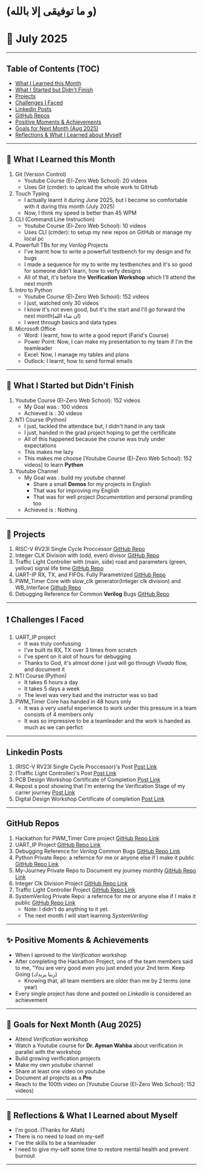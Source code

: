 # (و ما توفيقى إلا بالله)
# 📅 July 2025   

---   

## Table of Contents (TOC)   

- [What I Learned this Month](#-what-i-learned-this-month)
- [What I Started but Didn't Finish](#-what-i-started-but-didn't-finished)
- [Projects](##-projects)
- [Challenges I Faced](#-challenges-i-faced)
- [Linkedin Posts](#-linkedin-posts)
- [GitHub Repos](#-github-repos)
- [Positive Moments & Achievements](#-positive-moments--achievements)
- [Goals for Next Month (Aug 2025)](#-goals-for-next-month-aug-2025)
- [Reflections & What I Learned about Myself](#-reflections--what-i-learned-about-myself)


---   

## 📘 What I Learned this Month

1. Git (Version Control)
    - Youtube Course (El-Zero Web School): 20 videos
    - Uses Git (cmder): to upload the whole work to GitHub
2. Touch Typing 
    - I actually learnt it during June 2025, but I become so comfortable with it during this month (July 2025)
    - Now, I think my speed is better than 45 WPM
3. CLI (Command Line Instruction)
    - Youtube Course (El-Zero Web School): 10 videos
    - Uses CLI (cmder): to setup my new repos on GitHub or manage my local pc
4. Powerfull TBs for my *Verilog* Projects
    - I've learnt how to write a powerfull testbench for my design and fix bugs
    - I made a sequence for my to write my testbenches and it's so good for someone didn't learn, how to verfy designs
    - All of that, it's before the **Verification Workshop** which I'll attend the next month
5. Intro to Python 
    - Youtube Course (El-Zero Web School): 152 videos 
    - I just, watched only 30 videos
    - I know it's not even good, but it's the start and I'll go forward the next month(ان شاء الله)
    - I went through basics and data types
6. Microsoft Office
    - Word: I learnt, how to write a good report (Farid's Course)
    - Power Point: Now, I can make my presentation to my team if I'm the teamleader
    - Excel: Now, I manage my tables and plans
    - Outlock: I learnt, how to send formal emails

---   

## 🚧 What I Started but Didn't Finish    

1. Youtube Course (El-Zero Web School): 152 videos
    - My Goal was : 100 videos
    - Achieved is : 30 videos
2. NTI Course (Python)
    - I just, tackled the attendace but, I didn't hand in any task
    - I just, handed in the grad project hoping to get the certificate
    - All of this happened because the course was truly under expectations
    - This makes me lazy 
    - This makes me choose [Youtube Course (El-Zero Web School): 152 videos] to learn **Python**
3. Youtube Channel
    - My Goal was : build my youtube channel
        - Share a small **Demos** for my projects in English
        - That was for improving my English
        - That was for well project *Documentation* and personal pranding too
    - Achieved is : Nothing 

---    

## 🧠 Projects      

1. RISC-V RV23I Single Cycle Proccessor [GitHub Repo](github.com/kareem05-ash/RISC_32I)
2. Integer CLK Division with (odd, even) divisor [GitHub Repo](github.com/kareem05-ash/Integer_Clk_Division)
3. Traffic Light Controller with (main, side) road and parameters (green, yellow) signal life time [GitHub Repo](github.com/kareem05-ash/Traffic_Light_Controller)
4. UART-IP RX, TX, and FIFOs. Fully Parametrized [GitHub Repo](github.com/kareem05-ash/UART_IP)
5. PWM_Timer Core with slow_clk generator(Integer clk division) and WB_Interface [Github Repo](github.com/kareem05-ash/Hackathon)
6. Debugging Reference for Common **Verilog** Bugs [GitHub Repo](github.com/kareem05-ash/Debugging_Reference-Veriog-)

---   

## ❗ Challenges I Faced    

1. UART_IP project
    - It was truly confussing
    - I've built its RX, TX over 3 times from scratch
    - I've spent on it alot of hours for debugging 
    - Thanks to God, it's almost done I just will go through *Vivado* flow, and document it
2. NTI Course (Python)
    - It takes 6 hours a day
    - It takes 5 days a week
    - The level was very bad and the instructor was so bad
3. PWM_Timer Core has handed in 48 hours only
    - It was a very useful experience to work under this pressure in a team consists of 4 members only 
    - It was so impressive to be a teamleader and the work is handed as much as we can perfict

---   

## Linkedin Posts   

1. (RISC-V RV23I Single Cycle Proccessor)'s Post [Post Link](https://www.linkedin.com/posts/kareem-ashraf-9aba48348_riscv-verilog-fpga-activity-7345646838407979008-PFdS?utm_source=share&utm_medium=member_desktop&rcm=ACoAAFcB95MBFo4CEbzkRJFJvaOXJtkQXmivJgQ)
2. (Traffic Light Controller)'s Post [Post Link](https://www.linkedin.com/posts/kareem-ashraf-9aba48348_verilog-vivado-rtl-activity-7348389890365050880-aW1n?utm_source=share&utm_medium=member_desktop&rcm=ACoAAFcB95MBFo4CEbzkRJFJvaOXJtkQXmivJgQ)
3. PCB Design Workshop Certificate of Completion [Post Link](https://www.linkedin.com/posts/kareem-ashraf-9aba48348_pcbdesign-altiumdesigner-esp07-activity-7349719308496777216-o2lI?utm_source=share&utm_medium=member_desktop&rcm=ACoAAFcB95MBFo4CEbzkRJFJvaOXJtkQXmivJgQ)
4. Repost a post showing that I'm entering the Verification Stage of my carrer journey [Post Link](https://www.linkedin.com/posts/kareem-ashraf-9aba48348_vlsi-semiconductors-asic-activity-7352455944586313728-nsij?utm_source=share&utm_medium=member_desktop&rcm=ACoAAFcB95MBFo4CEbzkRJFJvaOXJtkQXmivJgQ)
5. Digital Design Workshop Certificate of completion [Post Link](https://www.linkedin.com/posts/kareem-ashraf-9aba48348_certificate-activity-7353442143857696768-VhKn?utm_source=share&utm_medium=member_desktop&rcm=ACoAAFcB95MBFo4CEbzkRJFJvaOXJtkQXmivJgQ)

---     

## GitHub Repos     

1. Hackathon for PWM_Timer Core project [GitHub Repo Link](https://github.com/kareem05-ash/Hackathon)
2. UART_IP Project [GitHub Repo Link](https://github.com/kareem05-ash/UART_IP)
3. Debugging Reference for *Verilog* Common Bugs [GitHub Repo Link](https://github.com/kareem05-ash/Debugging_Reference-Verilog-)
4. Python Private Repo: a refernce for me or anyone else if I make it public [GitHub Repo Link](https://github.com/kareem05-ash/python)
5. My-Journey Private Repo to Document my journey monthly [GitHub Repo Link](https://github.com/kareem05-ash/My-Journey)
6. Integer Clk Division Project [GitHub Repo Link](https://github.com/kareem05-ash/Integer_Clk_Division)
7. Traffic Light Controller Project [GitHub Repo Link](https://github.com/kareem05-ash/Traffic_Light_Controller)
8. SystemVerilog Private Repo: a refernce for me or anyone else if I make it public [GitHub Repo Link](https://github.com/kareem05-ash/system-verilog)
    - Note: I didn't do anything to it yet. 
    - The next month I will start learning *SystemVerilog*

---     

## ✨ Positive Moments & Achievements

- When I aproved to the *Verification* workshop
- After completing the Hackathon Project, one of the team members said to me, "You are very good even you just ended your 2nd term. Keep Going (ربنا يزيدك)
    - Knowing that, all team members are older than me by 2 terms (one year)
- Every single project has done and posted on *Linkedin* is considered an achievement

---     

## 🎯 Goals for Next Month (Aug 2025)

- Attend *Verification* workshop
- Watch a Youtube course for **Dr. Ayman Wahba** about verification in parallel with the workshop
- Build growing verification projects 
- Make my own *youtube* channel
- Share at least one video on youtube
- Document all projects as a **Pro**
- Reach to the 100th video on (Youtube Course (El-Zero Web School): 152 videos)

---         

## 🧠 Reflections & What I Learned about Myself

- I'm good. (Thanks for Allah)
- There is no need to load on my-self
- I've the skills to be a teamleader
- I need to give my-self some time to restore mental health and prevent burnout

---         